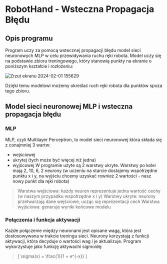 # RobotHand - Wsteczna Propagacja Błędu

## Opis programu
Program uczy za pomocą wstecznej propagacji błędu model sieci neuronowych MLP w celu przewidywania ruchu ręki robota.
Model uczy się na podstawie zbioru treningowego, który stanowią punkty na ekranie o poniższym kształcie i rozłożeniu:

![Zrzut ekranu 2024-02-01 155629](https://github.com/DarkArbiterr/RobotHand/assets/75552617/7ff7bb02-4570-433e-a1af-8a0388f41914)

Dzięki temu modelowi możemy określać ruch ręki robota dla punktów spoza tego zbioru.

## Model sieci neuronowej MLP i wsteczna propagacja błędu
### MLP
MLP, czyli Multilayer Perceptron, to model sieci neuronowej która składa się z conajmniej 3 wartw:
* wejściowej
* ukrytej (tych może być więcej niż jedna)
* wyjścowej
W programie użyte są 2 warstwy ukryte. Warstwy po kolei mają 2, 10, 6, 2 neurony (w uczeniu na starcie dostajemy współrzędne punktu x i y, na wyjściu chcemy uzyskać rownież 2 wartości - nasz nowy punkt dla ręki robota)

> Warstwa wejściowa: każdy neuron reprezentuje jedna wartość cechy (w naszym przypadku wspołrzędne x i y)
> Warstwy ukryte: neurony przetwarzają dane wejściowe, ucząc się reprezentacji cech
> Warstwa wyjściowa: generuje wyniki końcowe modelu

### Połączenia i funkcja aktywacji
Każde połączenie między neuronami jest opisane wagą, która jest dostosowywana w trakcie treningu sieci. Neurony korzystają
z funkcji aktywacji, która decyduje o wartości wag i je aktualizuje. Program wykorzystuje jako funkcję aktywachi sigmoidę:
> \[ \sigma(x) = \frac{1}{1 + e^{-x}} \]
